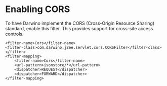 # Enabling CORS
To have Darwino implement the CORS (Cross-Origin Resource Sharing) standard, enable this filter. This provides support for cross-site access controls.

```
<filter-name>Cors</filter-name>
<filter-class>com.darwino.j2ee.servlet.cors.CORSFilter</filter-class>
</filter>
<filter-mapping>
	<filter-name>Cors</filter-name>	
	<url-pattern>jsonstore/*</url-pattern>
	<dispatcher>REQUEST</dispatcher>
	<dispatcher>FORWARD</dispatcher>
</filter-mapping>
```
